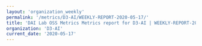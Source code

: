 ```yaml
---
layout: 'organization_weekly'
permalink: '/metrics/D3-AI/WEEKLY-REPORT-2020-05-17/'
title: 'DAI Lab OSS Metrics Metrics report for D3-AI | WEEKLY-REPORT-2020-05-17'
organization: 'D3-AI'
current_date: '2020-05-17'
---
```

